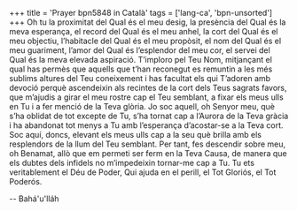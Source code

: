 +++
title = 'Prayer bpn5848 in Català'
tags = ['lang-ca', 'bpn-unsorted']
+++
Oh tu la proximitat del Qual és el meu desig, la presència del Qual és la meva esperança, el record del Qual és el meu anhel, la cort del Qual és el meu objectiu, l’habitacle del Qual és el meu propòsit, el nom del Qual és el meu guariment, l’amor del Qual és l’esplendor del meu cor, el servei del Qual és la meva elevada aspiració. T’imploro pel Teu Nom, mitjançant el qual has permès que aquells que t’han reconegut es remuntin a les més sublims altures del Teu coneixement i has facultat els qui T’adoren amb devoció perquè ascendeixin als recintes de la cort dels Teus sagrats favors, que m’ajudis a girar el meu rostre cap el Teu semblant, a fixar els meus ulls en Tu i a fer menció de la Teva glòria.
Jo soc aquell, oh Senyor meu, què s’ha oblidat de tot excepte de Tu, s’ha tornat cap a l’Aurora de la Teva gràcia i ha abandonat tot menys a Tu amb l’esperança d’acostar-se a la Teva cort. Soc aquí, doncs, elevant els meus ulls cap a la seu què brilla amb els resplendors de la llum del Teu semblant. Per tant, fes descendir sobre meu, oh Benamat, allò que em permeti ser ferm en la Teva Causa, de manera que els dubtes dels infidels no m’impedeixin tornar-me cap a Tu.
Tu ets veritablement el Déu de Poder, Qui ajuda en el perill, el Tot Gloriós, el Tot Poderós.

-- Bahá'u'lláh
